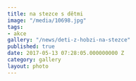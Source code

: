 ```yaml
---
title: na stezce s dětmi
image: "/media/10698.jpg"
tags:
- akce
gallery: "/news/deti-z-hobzi-na-stezce"
published: true
date: 2017-05-13 07:28:05.000000000 Z
category: gallery
layout: photo
---
```

